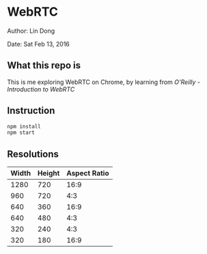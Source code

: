 # WebRTC

Author: Lin Dong

Date: Sat Feb 13, 2016


## What this repo is

This is me exploring WebRTC on Chrome, by learning from *O'Reilly - Introduction to WebRTC*


## Instruction

```bash
npm install
npm start
```

## Resolutions

| Width | Height | Aspect Ratio|
| ------| -------| ------------|
| 1280|720|16:9|
| 960|720|4:3|
| 640|360|16:9|
| 640|480|4:3|
| 320|240|4:3|
| 320|180|16:9|




